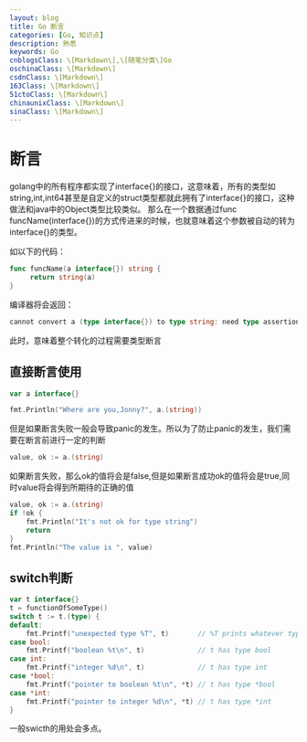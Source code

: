 ```yaml
---
layout: blog
title: Go 断言
categories: [Go, 知识点]
description: 熟悉
keywords: Go
cnblogsClass: \[Markdown\],\[随笔分类\]Go
oschinaClass: \[Markdown\]
csdnClass: \[Markdown\]
163Class: \[Markdown\]
51ctoClass: \[Markdown\]
chinaunixClass: \[Markdown\]
sinaClass: \[Markdown\]
---
```


# 断言
golang中的所有程序都实现了interface{}的接口，这意味着，所有的类型如string,int,int64甚至是自定义的struct类型都就此拥有了interface{}的接口，这种做法和java中的Object类型比较类似。
那么在一个数据通过func funcName(interface{})的方式传进来的时候，也就意味着这个参数被自动的转为interface{}的类型。

如以下的代码：
```go
func funcName(a interface{}) string {
     return string(a)
}
```

编译器将会返回：
```go
cannot convert a (type interface{}) to type string: need type assertion
```

此时，意味着整个转化的过程需要类型断言

## 直接断言使用
```go
var a interface{}

fmt.Println("Where are you,Jonny?", a.(string))
```

但是如果断言失败一般会导致panic的发生。所以为了防止panic的发生，我们需要在断言前进行一定的判断
```go
value, ok := a.(string)
```
如果断言失败，那么ok的值将会是false,但是如果断言成功ok的值将会是true,同时value将会得到所期待的正确的值

```go
value, ok := a.(string)
if !ok {
    fmt.Println("It's not ok for type string")
    return
}
fmt.Println("The value is ", value)
```

## switch判断
```go
var t interface{}
t = functionOfSomeType()
switch t := t.(type) {
default:
    fmt.Printf("unexpected type %T", t)       // %T prints whatever type t has
case bool:
    fmt.Printf("boolean %t\n", t)             // t has type bool
case int:
    fmt.Printf("integer %d\n", t)             // t has type int
case *bool:
    fmt.Printf("pointer to boolean %t\n", *t) // t has type *bool
case *int:
    fmt.Printf("pointer to integer %d\n", *t) // t has type *int
}
```

一般swicth的用处会多点。